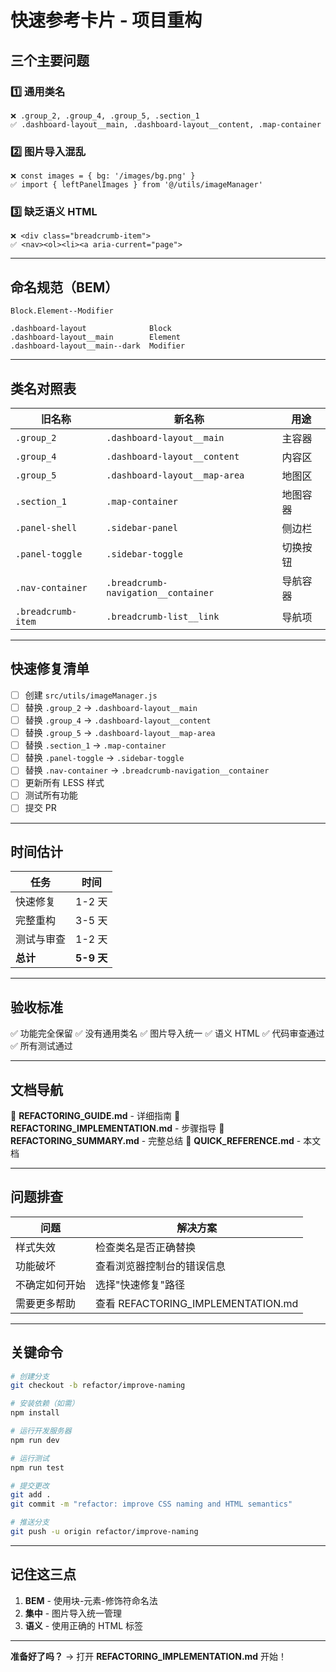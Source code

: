 # 快速参考卡片 - 项目重构

## 三个主要问题

### 1️⃣ 通用类名
```
❌ .group_2, .group_4, .group_5, .section_1
✅ .dashboard-layout__main, .dashboard-layout__content, .map-container
```

### 2️⃣ 图片导入混乱
```
❌ const images = { bg: '/images/bg.png' }
✅ import { leftPanelImages } from '@/utils/imageManager'
```

### 3️⃣ 缺乏语义 HTML
```
❌ <div class="breadcrumb-item">
✅ <nav><ol><li><a aria-current="page">
```

---

## 命名规范（BEM）

```
Block.Element--Modifier

.dashboard-layout              Block
.dashboard-layout__main        Element
.dashboard-layout__main--dark  Modifier
```

---

## 类名对照表

| 旧名称 | 新名称 | 用途 |
|--------|--------|------|
| `.group_2` | `.dashboard-layout__main` | 主容器 |
| `.group_4` | `.dashboard-layout__content` | 内容区 |
| `.group_5` | `.dashboard-layout__map-area` | 地图区 |
| `.section_1` | `.map-container` | 地图容器 |
| `.panel-shell` | `.sidebar-panel` | 侧边栏 |
| `.panel-toggle` | `.sidebar-toggle` | 切换按钮 |
| `.nav-container` | `.breadcrumb-navigation__container` | 导航容器 |
| `.breadcrumb-item` | `.breadcrumb-list__link` | 导航项 |

---

## 快速修复清单

- [ ] 创建 `src/utils/imageManager.js`
- [ ] 替换 `.group_2` → `.dashboard-layout__main`
- [ ] 替换 `.group_4` → `.dashboard-layout__content`
- [ ] 替换 `.group_5` → `.dashboard-layout__map-area`
- [ ] 替换 `.section_1` → `.map-container`
- [ ] 替换 `.panel-toggle` → `.sidebar-toggle`
- [ ] 替换 `.nav-container` → `.breadcrumb-navigation__container`
- [ ] 更新所有 LESS 样式
- [ ] 测试所有功能
- [ ] 提交 PR

---

## 时间估计

| 任务 | 时间 |
|------|------|
| 快速修复 | 1-2 天 |
| 完整重构 | 3-5 天 |
| 测试与审查 | 1-2 天 |
| **总计** | **5-9 天** |

---

## 验收标准

✅ 功能完全保留
✅ 没有通用类名
✅ 图片导入统一
✅ 语义 HTML
✅ 代码审查通过
✅ 所有测试通过

---

## 文档导航

📖 **REFACTORING_GUIDE.md** - 详细指南
📖 **REFACTORING_IMPLEMENTATION.md** - 步骤指导
📖 **REFACTORING_SUMMARY.md** - 完整总结
📖 **QUICK_REFERENCE.md** - 本文档

---

## 问题排查

| 问题 | 解决方案 |
|------|---------|
| 样式失效 | 检查类名是否正确替换 |
| 功能破坏 | 查看浏览器控制台的错误信息 |
| 不确定如何开始 | 选择"快速修复"路径 |
| 需要更多帮助 | 查看 REFACTORING_IMPLEMENTATION.md |

---

## 关键命令

```bash
# 创建分支
git checkout -b refactor/improve-naming

# 安装依赖（如需）
npm install

# 运行开发服务器
npm run dev

# 运行测试
npm run test

# 提交更改
git add .
git commit -m "refactor: improve CSS naming and HTML semantics"

# 推送分支
git push -u origin refactor/improve-naming
```

---

## 记住这三点

1. **BEM** - 使用块-元素-修饰符命名法
2. **集中** - 图片导入统一管理
3. **语义** - 使用正确的 HTML 标签

---

**准备好了吗？** → 打开 **REFACTORING_IMPLEMENTATION.md** 开始！

